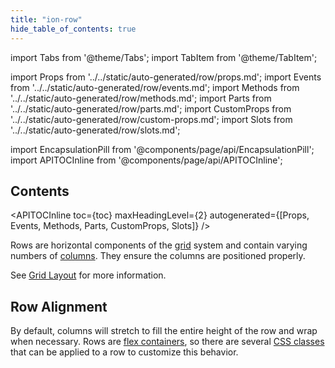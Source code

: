 ```yaml
---
title: "ion-row"
hide_table_of_contents: true
---
```

import Tabs from '@theme/Tabs';
import TabItem from '@theme/TabItem';

import Props from '../../static/auto-generated/row/props.md';
import Events from '../../static/auto-generated/row/events.md';
import Methods from '../../static/auto-generated/row/methods.md';
import Parts from '../../static/auto-generated/row/parts.md';
import CustomProps from '../../static/auto-generated/row/custom-props.md';
import Slots from '../../static/auto-generated/row/slots.md';

<head>
  <title>ion-row: Horizontal Row Components and Alignment | Ionic API Docs</title>
  <meta name="description" content="Rows are horizontal components of the grid system and contain varying numbers of columns. Read our ion-row API Docs for more information on alignment and usage." />
</head>

import EncapsulationPill from '@components/page/api/EncapsulationPill';
import APITOCInline from '@components/page/api/APITOCInline';

<EncapsulationPill type="shadow" />

<h2 className="table-of-contents__title">Contents</h2>

<APITOCInline
  toc={toc}
  maxHeadingLevel={2}
  autogenerated={[Props, Events, Methods, Parts, CustomProps, Slots]}
/>



Rows are horizontal components of the [grid](grid.md) system and contain varying numbers of
[columns](col.md). They ensure the columns are positioned properly.

See [Grid Layout](/docs/layout/grid) for more information.


## Row Alignment

By default, columns will stretch to fill the entire height of the row and wrap when necessary. Rows are [flex containers](https://developer.mozilla.org/en-US/docs/Glossary/Flex_Container), so there are several [CSS classes](/docs/layout/css-utilities#flex-container-properties) that can be applied to a row to customize this behavior.




<Props />
<Events />
<Methods />
<Parts />
<CustomProps />
<Slots />